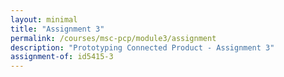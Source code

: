 ```yaml
---
layout: minimal
title: "Assignment 3"
permalink: /courses/msc-pcp/module3/assignment
description: "Prototyping Connected Product - Assignment 3"
assignment-of: id5415-3
---
```


